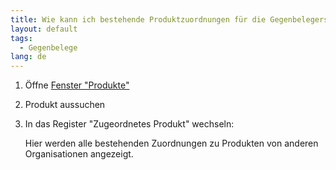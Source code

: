 ```yaml
---
title: Wie kann ich bestehende Produktzuordnungen für die Gegenbelegerstellung einsehen ?
layout: default
tags:
  - Gegenbelege
lang: de
---
```


1. Öffne [Fenster "Produkte"](Wie_finde_und_öffne_ich_ein_Fenster)
1. Produkt aussuchen 
1. In das Register "Zugeordnetes Produkt" wechseln:

   Hier werden alle bestehenden Zuordnungen zu Produkten von anderen Organisationen angezeigt.

   
